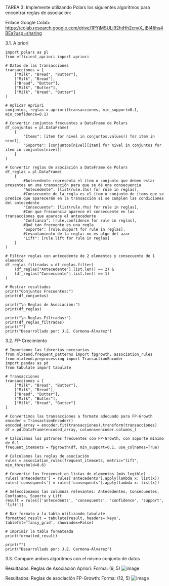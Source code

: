 TAREA 3: Implemente utilizando Polars los siguientes algoritmos para encontrar reglas de asociación:

Enlace Google Colab: https://colab.research.google.com/drive/1PYjMSULj92htHh2cnyX_jBl4fihs4BEa?usp=sharing

3.1. A priori

    import polars as pl
    from efficient_apriori import apriori 
    
    # Datos de las transacciones
    transacciones = [
        ["Milk", "Bread", "Butter"],
        ["Milk", "Bread"],
        ["Bread", "Butter"],
        ["Milk", "Butter"],
        ["Milk", "Bread", "Butter"]
    ]
    
    # Aplicar Apriori
    conjuntos, reglas = apriori(transacciones, min_support=0.1, min_confidence=0.1)
    
    # Convertir conjuntos frecuentes a DataFrame de Polars
    df_conjuntos = pl.DataFrame(
        {
            "Ítems": [item for nivel in conjuntos.values() for item in nivel],  
            "Soporte": [conjuntos[nivel][item] for nivel in conjuntos for item in conjuntos[nivel]]  
        }
    )
    
    # Convertir reglas de asociación a DataFrame de Polars
    df_reglas = pl.DataFrame(
        {
            #Antecedente representa el ítem o conjunto que deben estar presentes en una transacción para que se dé una consecuencia
            "Antecedente": [list(rule.lhs) for rule in reglas], 
            #Consecuente de la regla es el ítem o conjunto de ítems que se predice que aparecerán en la transacción si se cumplen las condiciones del antecedente
            "Consecuente": [list(rule.rhs) for rule in reglas],  
            #Con que frecuencia aparece el consecuente en las transacciones que aparece el antecedente
            "Confianza": [rule.confidence for rule in reglas],
            #Qué tan frecuente es una regla
            "Soporte": [rule.support for rule in reglas],
            #Levantamiento de la regla: no es algo del azar 
            "Lift": [rule.lift for rule in reglas]
        }
    )
    
    # Filtrar reglas con antecedente de 2 elementos y consecuente de 1 elemento
    df_reglas_filtradas = df_reglas.filter(
        (df_reglas["Antecedente"].list.len() == 2) & 
        (df_reglas["Consecuente"].list.len() == 1)
    )
    
    # Mostrar resultados
    print("Conjuntos Frecuentes:")
    print(df_conjuntos)
    
    print("\n Reglas de Asociación:")
    print(df_reglas)
    
    print("\n Reglas Filtradas:")
    print(df_reglas_filtradas)
    print("")
    print("Desarrollado por: J.E. Carmona-Álvarez")
3.2. FP-Crecimiento

    # Importamos las librerías necesarias
    from mlxtend.frequent_patterns import fpgrowth, association_rules
    from mlxtend.preprocessing import TransactionEncoder
    import pandas as pd
    from tabulate import tabulate
    
    # Transacciones
    transacciones = [
        ["Milk", "Bread", "Butter"],
        ["Milk", "Bread"],
        ["Bread", "Butter"],
        ["Milk", "Butter"],
        ["Milk", "Bread", "Butter"]
    ]
    
    # Convertimos las transacciones a formato adecuado para FP-Growth
    encoder = TransactionEncoder()
    encoded_array = encoder.fit(transacciones).transform(transacciones)
    df = pd.DataFrame(encoded_array, columns=encoder.columns_)
    
    # Calculamos los patrones frecuentes con FP-Growth, con soporte mínimo de 0.1
    frequent_itemsets = fpgrowth(df, min_support=0.1, use_colnames=True)
    
    # Calculamos las reglas de asociación
    rules = association_rules(frequent_itemsets, metric="lift", min_threshold=0.6)
    
    # Convertir los frozenset en listas de elementos (más legible)
    rules['antecedents'] = rules['antecedents'].apply(lambda x: list(x))
    rules['consequents'] = rules['consequents'].apply(lambda x: list(x))
    
    # Seleccionamos las columnas relevantes: Antecedentes, Consecuentes, Confianza, Soporte y Lift
    result = rules[['antecedents', 'consequents', 'confidence', 'support', 'lift']]
    
    # Dar formato a la tabla utilizando tabulate
    formatted_result = tabulate(result, headers='keys', tablefmt='fancy_grid', showindex=False)
    
    # Imprimir la tabla formateada
    print(formatted_result)
          
    print("")
    print("Desarrollado por: J.E. Carmona-Álvarez")
3.3. Compare ambos algoritmos con el mismo conjunto de datos

Resultados: Reglas de Asociación Apriori: Forma: (9, 5)
![image](https://github.com/user-attachments/assets/3d4c031e-913c-45f5-a0f8-cc670d0051e8)

Resultados: Reglas de asociación FP-Growth: Forma: (12, 5)
![image](https://github.com/user-attachments/assets/6bdd1157-1cfa-4f6b-bf1c-b46a486bc9e1)

